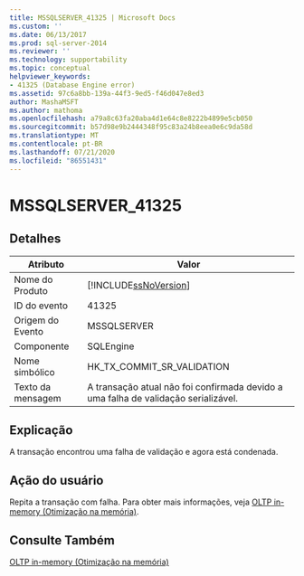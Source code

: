 ```yaml
---
title: MSSQLSERVER_41325 | Microsoft Docs
ms.custom: ''
ms.date: 06/13/2017
ms.prod: sql-server-2014
ms.reviewer: ''
ms.technology: supportability
ms.topic: conceptual
helpviewer_keywords:
- 41325 (Database Engine error)
ms.assetid: 97c6a8bb-139a-44f3-9ed5-f46d047e8ed3
author: MashaMSFT
ms.author: mathoma
ms.openlocfilehash: a79a8c63fa20aba4d1e64c8e8222b4899e5cb050
ms.sourcegitcommit: b57d98e9b2444348f95c83a24b8eea0e6c9da58d
ms.translationtype: MT
ms.contentlocale: pt-BR
ms.lasthandoff: 07/21/2020
ms.locfileid: "86551431"
---
```

# <a name="mssqlserver_41325"></a>MSSQLSERVER_41325
    
## <a name="details"></a>Detalhes  
  
|Atributo|Valor|  
|-|-|  
|Nome do Produto|[!INCLUDE[ssNoVersion](../../includes/ssnoversion-md.md)]|  
|ID do evento|41325|  
|Origem do Evento|MSSQLSERVER|  
|Componente|SQLEngine|  
|Nome simbólico|HK_TX_COMMIT_SR_VALIDATION|  
|Texto da mensagem|A transação atual não foi confirmada devido a uma falha de validação serializável.|  
  
## <a name="explanation"></a>Explicação  
 A transação encontrou uma falha de validação e agora está condenada.  
  
## <a name="user-action"></a>Ação do usuário  
 Repita a transação com falha. Para obter mais informações, veja [OLTP in-memory &#40;Otimização na memória&#41;](../in-memory-oltp/in-memory-oltp-in-memory-optimization.md).  
  
## <a name="see-also"></a>Consulte Também  
 [OLTP in-memory &#40;Otimização na memória&#41;](../in-memory-oltp/in-memory-oltp-in-memory-optimization.md)  
  
  
